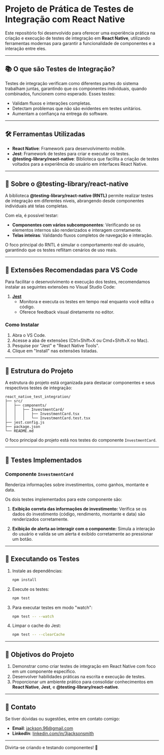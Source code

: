 # **Projeto de Prática de Testes de Integração com React Native**

Este repositório foi desenvolvido para oferecer uma experiência prática na criação e execução de testes de integração em **React Native**, utilizando ferramentas modernas para garantir a funcionalidade de componentes e a interação entre eles.

---

## 📚 **O que são Testes de Integração?**

Testes de integração verificam como diferentes partes do sistema trabalham juntas, garantindo que os componentes individuais, quando combinados, funcionem como esperado. Esses testes:

- Validam fluxos e interações completas.
- Detectam problemas que não são evidentes em testes unitários.
- Aumentam a confiança na entrega do software.

---

## 🛠 **Ferramentas Utilizadas**

- **React Native**: Framework para desenvolvimento mobile.
- **Jest**: Framework de testes para criar e executar os testes.
- **@testing-library/react-native**: Biblioteca que facilita a criação de testes voltados para a experiência do usuário em interfaces React Native.

---

## 🔎 **Sobre o @testing-library/react-native**

A biblioteca **@testing-library/react-native (RNTL)** permite realizar testes de integração em diferentes níveis, abrangendo desde componentes individuais até telas completas. 

Com ela, é possível testar:

- **Componentes com vários subcomponentes**: Verificando se os elementos internos são renderizados e interagem corretamente.
- **Telas inteiras**: Validando fluxos completos de navegação e interação.

O foco principal do RNTL é simular o comportamento real do usuário, garantindo que os testes reflitam cenários de uso reais.

---

## 🔌 **Extensões Recomendadas para VS Code**

Para facilitar o desenvolvimento e execução dos testes, recomendamos instalar as seguintes extensões no Visual Studio Code:

1. **[Jest](https://marketplace.visualstudio.com/items?itemName=Orta.vscode-jest)**
   - Monitora e executa os testes em tempo real enquanto você edita o código.
   - Oferece feedback visual diretamente no editor.

### Como Instalar
1. Abra o VS Code.
2. Acesse a aba de extensões (Ctrl+Shift+X ou Cmd+Shift+X no Mac).
3. Pesquise por "Jest" e "React Native Tools".
4. Clique em "Install" nas extensões listadas.

---

## 📁 **Estrutura do Projeto**

A estrutura do projeto está organizada para destacar componentes e seus respectivos testes de integração:

```
react_native_test_integration/
├── src/
│   ├── components/
│   │   ├── InvestmentCard/
│   │   │   ├── InvestmentCard.tsx
│   │   │   └── InvestmentCard.test.tsx
├── jest.config.js
├── package.json
└── README.md
```

O foco principal do projeto está nos testes do componente `InvestmentCard`.

---

## 📝 **Testes Implementados**

### **Componente `InvestmentCard`**
Renderiza informações sobre investimentos, como ganhos, montante e data.

Os dois testes implementados para este componente são:

1. **Exibição correta das informações de investimento:**
   Verifica se os dados do investimento (código, rendimento, montante e data) são renderizados corretamente.

2. **Exibição de alerta ao interagir com o componente:**
   Simula a interação do usuário e valida se um alerta é exibido corretamente ao pressionar um botão.

---

## 🚀 **Executando os Testes**

1. Instale as dependências:
   ```bash
   npm install
   ```

2. Execute os testes:
   ```bash
   npm test
   ```

3. Para executar testes em modo "watch":
   ```bash
   npm test -- --watch
   ```

4. Limpar o cache do Jest:
   ```bash
   npm test -- --clearCache
   ```

---

## 🎯 **Objetivos do Projeto**

1. Demonstrar como criar testes de integração em React Native com foco em um componente específico.
2. Desenvolver habilidades práticas na escrita e execução de testes.
3. Proporcionar um ambiente prático para consolidar conhecimentos em **React Native**, **Jest**, e **@testing-library/react-native**.

---

## 📧 **Contato**

Se tiver dúvidas ou sugestões, entre em contato comigo:
- **Email**: [jackson.96@gmail.com](mailto:jackson.96@gmail.com)
- **LinkedIn**: [linkedin.com/in/3jacksonsmith](https://linkedin.com/in/3jacksonsmith)

---

Divirta-se criando e testando componentes! 🚀